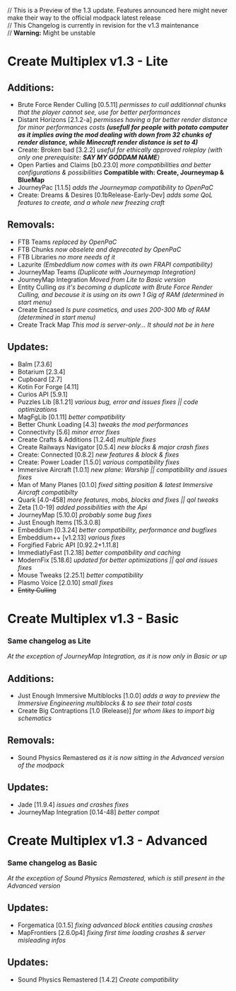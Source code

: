 // This is a Preview of the 1.3 update. Features announced here might never make their way to the official modpack latest release <br>
// This Changelog is currently in revision for the v1.3 maintenance <br>
// **Warning:** Might be unstable

# Create Multiplex v1.3 - Lite
## Additions:
- Brute Force Render Culling [0.5.11] *permisses to cull additionnal chunks that the player cannot see, use for better performances*
- Distant Horizons [2.1.2-a] *permisses having a far better render distance for minor performances costs* ***(usefull for people with potato computer as it implies aving the mod dealing with down from 32 chunks of render distance, while Minecraft render distance is set to 4)***
- Create: Broken bad [3.2.2] *useful for ethically approved roleplay (with only one prerequisite: **SAY MY GODDAM NAME**)*
- Open Parties and Claims [b0.23.0] *more compatibilities and better configurations & possibilities* **Compatible with: Create, Journeymap & BlueMap**
- JourneyPac [1.1.5] *adds the Journeymap compatibility to OpenPaC*
- Create: Dreams & Desires [0.1bRelease-Early-Dev] *adds some QoL features to create, and a whole new freezing craft*
## Removals:
- FTB Teams *replaced by OpenPaC*
- FTB Chunks *now obselete and deprecated by OpenPaC*
- FTB Libraries *no more needs of it*
- Lazurite *(Embeddium now comes with its own FRAPI compatibility)*
- JourneyMap Teams *(Duplicate with Journeymap Integration)*
- JourneyMap Integration *Moved from Lite to Basic version*
- Entity Culling *as it's becoming a duplicate with Brute Force Render Culling, and because it is using on its own 1 Gig of RAM (determined in start menu)*
- Create Encased *Is pure cosmetics, and uses 200-300 Mb of RAM (determined in start menu)*
- Create Track Map *This mod is server-only... It should not be in here*
## Updates:
- Balm [7.3.6]
- Botarium [2.3.4]
- Cupboard [2.7]
- Kotin For Forge [4.11]
- Curios API [5.9.1]
- Puzzles Lib [8.1.21] *various bug, error and issues fixes || code optimizations*
- MagFgLib [0.1.11] *better compatibility*
- Better Chunk Loading [4.3] *tweaks the mod performances*
- Connectivity [5.6] *minor error fixes*
- Create Crafts & Additions [1.2.4d] *multiple fixes*
- Create Railways Navigator [0.5.4] *new blocks & major crash fixes*
- Create: Connected [0.8.2] *new features & block & fixes*
- Create: Power Loader [1.5.0] *various compatibility fixes*
- Immersive Aircraft [1.0.1] *new plane: Warship || compatibility and issues fixes*
- Man of Many Planes [0.1.0] *fixed sitting position & latest Immersive Aircraft compatibilty*
- Quark [4.0-458] *more features, mobs, blocks and fixes || qol tweaks*
- Zeta [1.0-19] *added possibilities with the Api*
- JourneyMap [5.10.0] *probably some bug fixes*
- Just Enough Items [15.3.0.8]
- Embeddium [0.3.24] *better compatibility, performance and bugfixes*
- Embeddium++ [v1.2.13] *various fixes*
- Forgified Fabric API [0.92.2+1.11.8]
- ImmediatlyFast [1.2.18] *better compatibility and caching*
- ModernFix [5.18.6] *updated for better optimizations || qol and issues fixes*
- Mouse Tweaks [2.25.1] *better compatibility*
- Plasmo Voice [2.0.10] *small fixes*
- ~~Entity Culling~~

# Create Multiplex v1.3 - Basic
### Same changelog as **Lite**
*At the exception of JourneyMap Integration, as it is now only in Basic or up*
## Additions:
- Just Enough Immersive Multiblocks [1.0.0] *adds a way to preview the Immersive Engineering multiblocks & to see their total costs*
- Create Big Contraptions [1.0 (Release)] *for whom likes to import big schematics*
## Removals:
- Sound Physics Remastered *as it is now sitting in the Advanced version of the modpack*
## Updates:
- Jade [11.9.4] *issues and crashes fixes*
- JourneyMap Integration [0.14-48] *better compat*


# Create Multiplex v1.3 - Advanced
### Same changelog as **Basic**
*At the exception of Sound Physics Remastered, which is still present in the Advanced version*
## Updates:
- Forgematica [0.1.5] *fixing advanced block entities causing crashes*
- MapFrontiers [2.6.0p4] *fixing first time loading crashes & server misleading infos*
## Updates:
- Sound Physics Remastered [1.4.2] *Create compatibility*
